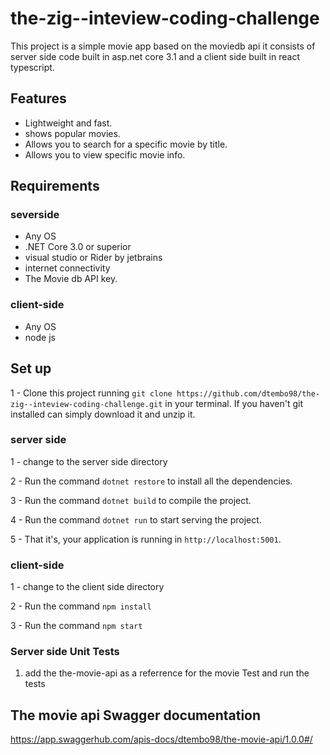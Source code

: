 # the-zig--inteview-coding-challenge

This project is a simple movie app based on the moviedb api it consists of server side code built in asp.net core 3.1 and a client side built in react typescript.
## Features

- Lightweight and fast.
- shows popular movies.
- Allows you to search for a specific movie by title.
- Allows you to view specific movie info.

## Requirements 
 ### severside

- Any OS
- .NET Core 3.0 or superior
- visual studio or Rider by jetbrains
- internet connectivity
- The Movie db API key.
### client-side
- Any OS
- node js

## Set up 

1 - Clone this project running `git clone https://github.com/dtembo98/the-zig--inteview-coding-challenge.git` in your terminal. If you haven't git installed can simply download it and unzip it.

### server side

1 - change to the server side directory 

2 - Run the command `dotnet restore` to install all the dependencies.

3 - Run the command `dotnet build` to compile the project.

4 - Run the command `dotnet run` to start serving the project.

5 - That it's, your application is running in `http://localhost:5001`.

### client-side 

1 - change to the client side directory 

2 - Run the command `npm install`

3 - Run the command `npm start`

### Server side Unit Tests

1. add the the-movie-api as a referrence for the movie Test and run the tests

## The movie api Swagger documentation

https://app.swaggerhub.com/apis-docs/dtembo98/the-movie-api/1.0.0#/
